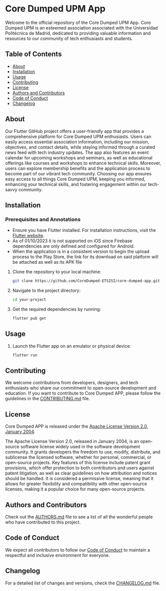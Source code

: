 # Core Dumped UPM App

Welcome to the official repository of the Core Dumped UPM App. Core Dumped UPM is an esteemed association associated with the Universidad Politécnica de Madrid, dedicated to providing valuable information and resources to our community of tech enthusiasts and students.

## Table of Contents

- [About](#about)
- [Installation](#installation)
- [Usage](#usage)
- [Contributing](#contributing)
- [License](#license)
- [Authors and Contributors](#authors-and-contributors)
- [Code of Conduct](#code-of-conduct)
- [Changelog](#changelog)

## About

Our Flutter GitHub project offers a user-friendly app that provides a comprehensive platform for Core Dumped UPM enthusiasts. Users can easily access essential association information, including our mission, objectives, and contact details, while staying informed through a curated news feed with tech industry updates. The app also features an event calendar for upcoming workshops and seminars, as well as educational offerings like courses and workshops to enhance technical skills. Moreover, users can explore membership benefits and the application process to become part of our vibrant tech community. Choosing our app ensures easy access to all things Core Dumped UPM, keeping you informed, enhancing your technical skills, and fostering engagement within our tech-savvy community.

## Installation

### Prerequisites and Annotations

- Ensure you have Flutter installed. For installation instructions, visit the [Flutter website](https://flutter.dev/docs/get-started/install).
- As of 01/10/2023 it is not supported on iOS since Firebase dependencies are only defined and configured for Android.
- When the application is in a consistent version to begin the upload process to the Play Store, the link for its download on said platform will be attached as well as its APK file

1. Clone the repository to your local machine:

   ```bash
   git clone https://github.com/CoreDumped-ETSISI/core-dumped-app.git

2. Navigate to the project directory:

   ```bash
   cd your-project

3. Get the required dependencies by running:

   ```bash
   flutter pub get

## Usage

1. Launch the Flutter app on an emulator or physical device:

   ```bash
   flutter run

## Contributing

We welcome contributions from developers, designers, and tech enthusiasts who share our commitment to open-source development and education. If you want to contribute to Core Dumped APP, please follow the guidelines in the [CONTRIBUTING.md](./other/CONTRIBUTING.md) file.

## License

Core Dumped APP is released under the [Apache License Version 2.0, January 2004](LICENSE).

The Apache License Version 2.0, released in January 2004, is an open-source software license widely used in the software development community. It grants developers the freedom to use, modify, distribute, and sublicense the licensed software, whether for personal, commercial, or open-source projects. Key features of this license include patent grant provisions, which offer protection to both contributors and users against patent litigation, as well as clear guidelines on how attribution and notices should be handled. It is considered a permissive license, meaning that it allows for greater flexibility and compatibility with other open-source licenses, making it a popular choice for many open-source projects.

## Authors and Contributors

Check out the [AUTHORS.md](./other/AUTHORS.md) file to see a list of all the wonderful people who have contributed to this project.

## Code of Conduct

We expect all contributors to follow our [Code of Conduct](./other/CODE_OF_CONDUCT.md) to maintain a respectful and inclusive environment for everyone.

## Changelog

For a detailed list of changes and versions, check the [CHANGELOG.md](./other/CHANGELOG.md) file.

